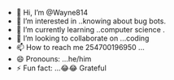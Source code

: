 - 👋 Hi, I’m @Wayne814
- 👀 I’m interested in ..knowing about bug bots.
- 🌱 I’m currently learning ..computer science .
- 💞️ I’m looking to collaborate on ...coding 
- 📫 How to reach me 254700196950 ...
- 😄 Pronouns: ...he/him
- ⚡ Fun fact: ...😂😂
Grateful 
<!---
Wayne814/Wayne814 is a ✨ special ✨ repository because its `README.md` (this file) appears on your GitHub profile.
You can click the Preview link to take a look at your changes.
--->
